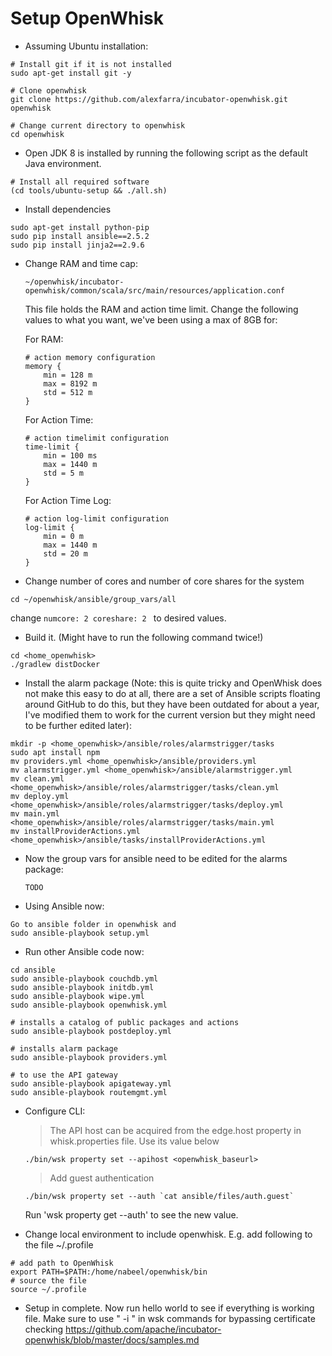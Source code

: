 # Setup OpenWhisk
- Assuming Ubuntu installation:

```
# Install git if it is not installed
sudo apt-get install git -y

# Clone openwhisk
git clone https://github.com/alexfarra/incubator-openwhisk.git openwhisk

# Change current directory to openwhisk
cd openwhisk
```

  - Open JDK 8 is installed by running the following script as the default Java environment.

```
# Install all required software
(cd tools/ubuntu-setup && ./all.sh)
```

  - Install dependencies

```
sudo apt-get install python-pip
sudo pip install ansible==2.5.2
sudo pip install jinja2==2.9.6
````

  - Change RAM and time cap:
    
    ```
    ~/openwhisk/incubator-openwhisk/common/scala/src/main/resources/application.conf
    ```

    This file holds the RAM and action time limit. Change the following values to what you want, we've been using a max of 8GB for:
    
    For RAM:
    ```
    # action memory configuration
    memory {
        min = 128 m
        max = 8192 m
        std = 512 m
    }
    ```
    
    For Action Time:
    ```
    # action timelimit configuration
    time-limit {
        min = 100 ms
        max = 1440 m
        std = 5 m
    }
    ```
    
    For Action Time Log:
    ```
    # action log-limit configuration
    log-limit {
        min = 0 m
        max = 1440 m
        std = 20 m
    }
    ```
  
  - Change number of cores and number of core shares for the system
  
  ```
  cd ~/openwhisk/ansible/group_vars/all
  ```
  change ```numcore: 2
  coreshare: 2 ``` to desired values. 
  
  - Build it. (Might have to run the following command twice!)

  ```
  cd <home_openwhisk>
  ./gradlew distDocker
  ```
  - Install the alarm package (Note: this is quite tricky and OpenWhisk does not make this easy to do at all, there are a set of Ansible scripts floating around GitHub to do this, but they have been outdated for about a year, I've modified them to work for the current version but they might need to be further edited later): 
  
  ```
  mkdir -p <home_openwhisk>/ansible/roles/alarmstrigger/tasks
  sudo apt install npm
  mv providers.yml <home_openwhisk>/ansible/providers.yml
  mv alarmstrigger.yml <home_openwhisk>/ansible/alarmstrigger.yml
  mv clean.yml <home_openwhisk>/ansible/roles/alarmstrigger/tasks/clean.yml
  mv deploy.yml <home_openwhisk>/ansible/roles/alarmstrigger/tasks/deploy.yml
  mv main.yml <home_openwhisk>/ansible/roles/alarmstrigger/tasks/main.yml
  mv installProviderActions.yml <home_openwhisk>/ansible/tasks/installProviderActions.yml
  ```
  - Now the group vars for ansible need to be edited for the alarms package:
    
    ```
    TODO
    ```
    
    
  - Using Ansible now:
  
  ```
  Go to ansible folder in openwhisk and 
  sudo ansible-playbook setup.yml
  ```
  
  - Run other Ansible code now:
  
  ```
  cd ansible
  sudo ansible-playbook couchdb.yml
  sudo ansible-playbook initdb.yml
  sudo ansible-playbook wipe.yml
  sudo ansible-playbook openwhisk.yml

  # installs a catalog of public packages and actions
  sudo ansible-playbook postdeploy.yml
  
  # installs alarm package
  sudo ansible-playbook providers.yml

  # to use the API gateway
  sudo ansible-playbook apigateway.yml
  sudo ansible-playbook routemgmt.yml
  ```
  
  - Configure CLI:
    > The API host can be acquired from the edge.host property in whisk.properties file. Use its value below
  
      ```
      ./bin/wsk property set --apihost <openwhisk_baseurl>
      ```
    > Add guest authentication
    
     ```
     ./bin/wsk property set --auth `cat ansible/files/auth.guest`
     ```
     Run 'wsk property get --auth' to see the new value.
  
  - Change local environment to include openwhisk. E.g. add following to the file ~/.profile
  
  ```
  # add path to OpenWhisk
  export PATH=$PATH:/home/nabeel/openwhisk/bin
  # source the file
  source ~/.profile 
  ```
  
- Setup in complete. Now run hello world to see if everything is working file. Make sure to use " -i " in wsk commands for bypassing certificate checking
https://github.com/apache/incubator-openwhisk/blob/master/docs/samples.md
